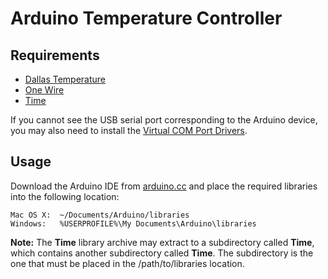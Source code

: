 # Arduino Temperature Controller

## Requirements

* [Dallas Temperature](https://github.com/milesburton/Arduino-Temperature-Control-Library.git)
* [One Wire](http://www.pjrc.com/teensy/td_libs_OneWire.html)
* [Time](http://arduino.cc/playground/Code/Time)

If you cannot see the USB serial port corresponding to the Arduino device, you may also need to
install the [Virtual COM Port Drivers](http://www.ftdichip.com/Drivers/VCP.htm).

## Usage

Download the Arduino IDE from [arduino.cc](http://arduino.cc/en/Main/Software) and place
the required libraries into the following location:

    Mac OS X:  ~/Documents/Arduino/libraries
    Windows:   %USERPROFILE%\My Documents\Arduino\libraries

**Note:** The **Time** library archive may extract to a subdirectory called **Time**, which
contains another subdirectory called **Time**. The subdirectory is the one that must be placed
in the /path/to/libraries location.

